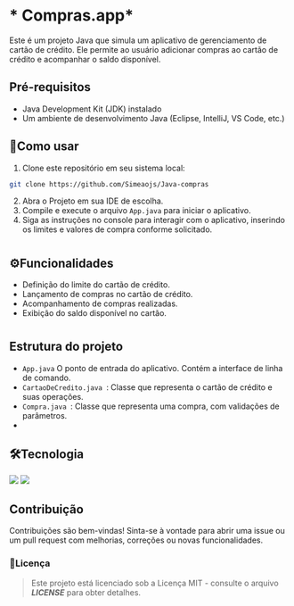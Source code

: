 # * Compras.app*

Este é um projeto Java que simula um aplicativo de gerenciamento de cartão de crédito. Ele permite ao usuário adicionar compras ao cartão de crédito e acompanhar o saldo disponível.

## Pré-requisitos

- Java Development Kit (JDK) instalado
- Um ambiente de desenvolvimento Java (Eclipse, IntelliJ, VS Code, etc.)

## 🔧Como usar

1. Clone este repositório em seu sistema local:

```bash
git clone https://github.com/Simeaojs/Java-compras
```
2. Abra o Projeto em sua IDE de escolha.
3. Compile e execute o arquivo `App.java` para iniciar o aplicativo.
4. Siga as instruções no console para interagir com o aplicativo, inserindo os limites e valores de compra conforme solicitado.

#

## ⚙Funcionalidades 

+ Definição do limite do cartão de crédito.
+ Lançamento de compras no cartão de crédito.
+ Acompanhamento de compras realizadas.
+ Exibição do saldo disponível no cartão.

#
## Estrutura do projeto

+ `App.java` O ponto de entrada do aplicativo. Contém a interface de linha de comando.
+  `CartaoDeCredito.java `: Classe que representa o cartão de crédito e suas operações.
+  `Compra.java `: Classe que representa uma compra, com validações de parâmetros.
+  

## 🛠Tecnologia
[![](https://img.shields.io/badge/Java-ED8B00?style=for-the-badge&logo=openjdk&logoColor=white)]() 
[![](https://img.shields.io/badge/Visual_Studio_Code-0078D4?style=for-the-badge&logo=visual%20studio%20code&logoColor=white)]() 

 ## Contribuição

Contribuições são bem-vindas! Sinta-se à vontade para abrir uma issue ou um pull request com melhorias, correções ou novas funcionalidades.

### 📝Licença 

> Este projeto está licenciado sob a Licença MIT - consulte o arquivo  ***LICENSE***  para obter detalhes.

